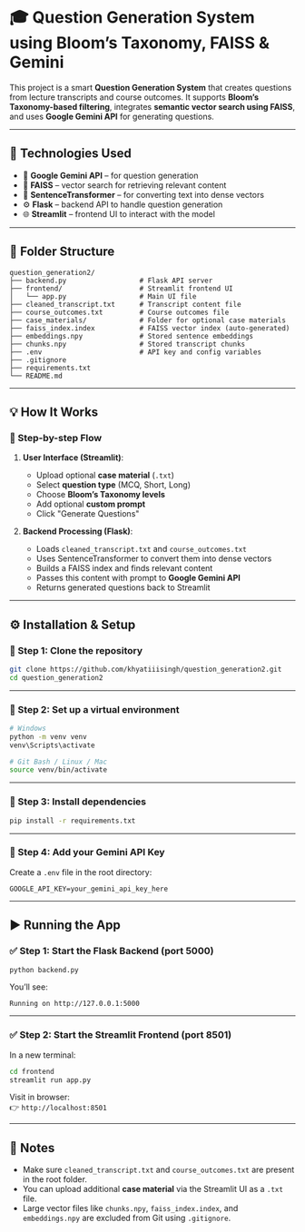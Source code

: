 # 🎓 Question Generation System using Bloom’s Taxonomy, FAISS & Gemini

This project is a smart **Question Generation System** that creates questions from lecture transcripts and course outcomes. It supports **Bloom’s Taxonomy-based filtering**, integrates **semantic vector search using FAISS**, and uses **Google Gemini API** for generating questions. 

---

## 🚀 Technologies Used

- 🧠 **Google Gemini API** – for question generation
- 🧊 **FAISS** – vector search for retrieving relevant content
- 🧾 **SentenceTransformer** – for converting text into dense vectors
- ⚙️ **Flask** – backend API to handle question generation
- 🌐 **Streamlit** – frontend UI to interact with the model

---

## 📁 Folder Structure

```
question_generation2/
├── backend.py                  # Flask API server
├── frontend/                   # Streamlit frontend UI
│   └── app.py                  # Main UI file
├── cleaned_transcript.txt      # Transcript content file
├── course_outcomes.txt         # Course outcomes file
├── case_materials/             # Folder for optional case materials
├── faiss_index.index           # FAISS vector index (auto-generated)
├── embeddings.npy              # Stored sentence embeddings
├── chunks.npy                  # Stored transcript chunks
├── .env                        # API key and config variables
├── .gitignore
├── requirements.txt
└── README.md
```

---

## 💡 How It Works

### 🧩 Step-by-step Flow

1. **User Interface (Streamlit)**:
   - Upload optional **case material** (`.txt`)
   - Select **question type** (MCQ, Short, Long)
   - Choose **Bloom’s Taxonomy levels**
   - Add optional **custom prompt**
   - Click "Generate Questions"

2. **Backend Processing (Flask)**:
   - Loads `cleaned_transcript.txt` and `course_outcomes.txt`
   - Uses SentenceTransformer to convert them into dense vectors
   - Builds a FAISS index and finds relevant content
   - Passes this content with prompt to **Google Gemini API**
   - Returns generated questions back to Streamlit

---

## ⚙️ Installation & Setup

### 🔹 Step 1: Clone the repository

```bash
git clone https://github.com/khyatiiisingh/question_generation2.git
cd question_generation2
```

---

### 🔹 Step 2: Set up a virtual environment

```bash
# Windows
python -m venv venv
venv\Scripts\activate

# Git Bash / Linux / Mac
source venv/bin/activate
```

---

### 🔹 Step 3: Install dependencies

```bash
pip install -r requirements.txt
```

---

### 🔹 Step 4: Add your Gemini API Key

Create a `.env` file in the root directory:

```env
GOOGLE_API_KEY=your_gemini_api_key_here
```

---

## ▶️ Running the App

### ✅ Step 1: Start the Flask Backend (port 5000)

```bash
python backend.py
```

You’ll see:
```
Running on http://127.0.0.1:5000
```

---

### ✅ Step 2: Start the Streamlit Frontend (port 8501)

In a new terminal:

```bash
cd frontend
streamlit run app.py
```

Visit in browser:  
👉 `http://localhost:8501`

---

## 📌 Notes

- Make sure `cleaned_transcript.txt` and `course_outcomes.txt` are present in the root folder.
- You can upload additional **case material** via the Streamlit UI as a `.txt` file.
- Large vector files like `chunks.npy`, `faiss_index.index`, and `embeddings.npy` are excluded from Git using `.gitignore`.
